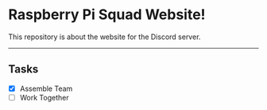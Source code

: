 # Raspberry Pi Squad Website!
This repository is about the website for the Discord server.
***
## Tasks
- [x] Assemble Team
- [ ] Work Together
